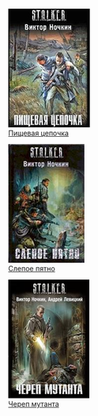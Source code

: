 ![](Пищевая%20цепочка.jpg)  
[Пищевая цепочка](Пищевая%20цепочка.md)

![](Слепое%20пятно.jpg)  
[Слепое пятно](Слепое%20пятно.md)

![](Череп%20мутанта.jpg)  
[Череп мутанта](Череп%20мутанта.md)
